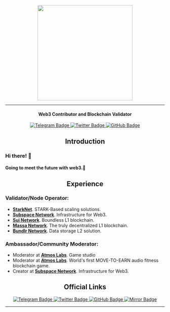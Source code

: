 <div id="header" align="center">
  <img src="https://academy-public.coinmarketcap.com/optimized-uploads/10ee57fc68a1414fbe85f5cb7dcb32cb.gif" width="300"/>
</div>

_____


<h4 align="center">
Web3 Contributor and Blockchain Validator
</h4>

<div id="badges" align="center">
    <a href="https://t.me/c0ff1ek">
      <img src="https://img.shields.io/badge/Telegram-black?style=for-the-badge&logo=Telegram&logoColor=white" alt="Telegram Badge"/>
    </a>
      <a href="https://twitter.com/EmSobaku">
      <img src="https://img.shields.io/badge/Twitter-black?style=for-the-badge&logo=twitter&logoColor=white" alt="Twitter Badge"/>
    </a>
    <a href="https://github.com/c0ff1ek">
      <img src="https://img.shields.io/badge/GitHub-black?style=for-the-badge&logo=GitHub&logoColor=white" alt="GitHub Badge"/>
    </a>
</div>


<h2 align="center">Introduction</h2>

<h3> Hi there! 👋 </h3> 
<h4>Going to meet the future with web3.🚀 </h4>

<h2 align="center">Experience</h2>

<h3 align="left">Validator/Node Operator:</h3>
  <ul>
    <li> <a href="https://starkware.co/" target="_blank"> <strong>StarkNet</strong></a>. STARK-Based scaling solutions.</li>
    <li> <a href="https://subspace.network/" target="_blank"><strong>Subspace Network</strong></a>. Infrastructure for Web3.</li>
    <li> <a href="https://sui.io/" target="_blank"><strong>Sui Network</strong></a>. Boundless L1 blockchain.</li>
    <li> <a href="https://massa.net/" target="_blank"><strong>Massa Network</strong></a>. The truly decentralized L1 blockchain.</li>
    <li> <a href="https://bundlr.network/" target="_blank"><strong>Bundlr Network</strong></a>. Data storage L2 solution.</li>
  </ul>

<h3 align="left">Ambassador/Community Moderator:</h3>
  <ul>
   <li> Moderator at <a href="https://atmoslabs.io/" target="_blank"><strong>Atmos Labs</strong></a>. Game studio</li>
     <li> Moderator at <a href="https://www.thedustland.com/" target="_blank"><strong>Atmos Labs</strong></a>. World's first MOVE-TO-EARN audio fitness blockchain game.</li>
    <li> Creator at <a href="https://subspace.network/" target="_blank"><strong>Subspace Network</strong></a>. Infrastructure for Web3.</li>
  </ul>

<h2 name="intro" align="center">Official Links</h2>
  <div id="badges" align="center">
    <a href="https://t.me/c0ff1ek">
        <img src="https://img.shields.io/badge/Telegram-black?style=for-the-badge&logo=Link3&logoColor=grey" alt="Telegram Badge"/>
      </a>
      <a href="https://twitter.com/EmSobaku">
        <img src="https://img.shields.io/badge/Twitter-black?style=for-the-badge&logo=Link3&logoColor=grey" alt="Twitter Badge"/>
      </a>
    <a href="https://github.com/c0ff1ek">
        <img src="https://img.shields.io/badge/GitHub-black?style=for-the-badge&logo=Link3&logoColor=grey" alt="GitHub Badge"/>
      </a>
        <a href="https://medium.com/@OlegGolikov">
        <img src="https://img.shields.io/badge/Medium-black?style=for-the-badge&logo=Mirror&logoColor=grey" alt="Mirror Badge"/>
      </a>
  </div>

_____
